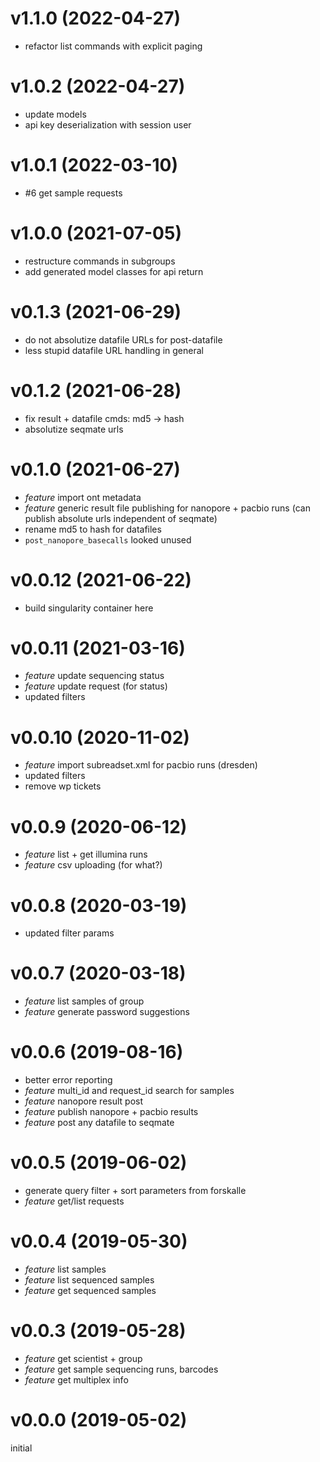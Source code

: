 # v1.1.0 (2022-04-27)

- refactor list commands with explicit paging

# v1.0.2 (2022-04-27)

- update models
- api key deserialization with session user

# v1.0.1 (2022-03-10)

- #6 get sample requests

# v1.0.0 (2021-07-05)

- restructure commands in subgroups
- add generated model classes for api return 

# v0.1.3 (2021-06-29)

- do not absolutize datafile URLs for post-datafile
- less stupid datafile URL handling in general

# v0.1.2 (2021-06-28)

- fix result + datafile cmds: md5 -> hash
- absolutize seqmate urls

# v0.1.0 (2021-06-27)

- *feature* import ont metadata
- *feature* generic result file publishing for nanopore + pacbio runs (can publish absolute urls independent of seqmate) 
- rename md5 to hash for datafiles
- `post_nanopore_basecalls` looked unused

# v0.0.12 (2021-06-22)

- build singularity container here

# v0.0.11 (2021-03-16)

- *feature* update sequencing status
- *feature* update request (for status)
- updated filters

# v0.0.10 (2020-11-02)

- *feature* import subreadset.xml for pacbio runs (dresden)
- updated filters
- remove wp tickets

# v0.0.9 (2020-06-12)

- *feature* list + get illumina runs
- *feature* csv uploading (for what?)

# v0.0.8 (2020-03-19)

- updated filter params

# v0.0.7 (2020-03-18)

- *feature* list samples of group
- *feature* generate password suggestions

# v0.0.6 (2019-08-16)

- better error reporting
- *feature* multi_id and request_id search for samples
- *feature* nanopore result post
- *feature* publish nanopore + pacbio results
- *feature* post any datafile to seqmate

# v0.0.5 (2019-06-02)

- generate query filter + sort parameters from forskalle
- *feature* get/list requests

# v0.0.4 (2019-05-30)

- *feature* list samples
- *feature* list sequenced samples
- *feature* get sequenced samples

# v0.0.3 (2019-05-28) 

- *feature* get scientist + group 
- *feature* get sample sequencing runs, barcodes
- *feature* get multiplex info

# v0.0.0 (2019-05-02)

initial
